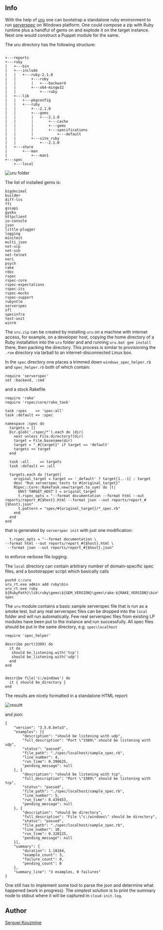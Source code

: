 Info
----

With the help of [uru](https://bitbucket.org/jonforums/uru/wiki/Usage) one can bootstrap a standalone ruby environment to run [serverspec](http://serverspec.org/resource_types.html) on Windows platform. 
One could compose a zip with Ruby runtime plus a handful of gems on and explode it on the target instance. 
Next one would construct a Puppet module for the same.

The uru directory has the following structure:
```

+---reports
+---ruby
|   +---bin
|   +---include
|   |   +---ruby-2.1.0
|   |       +---ruby
|   |       |   +---backward
|   |       +---x64-mingw32
|   |           +---ruby
|   +---lib
|   |   +---pkgconfig
|   |   +---ruby
|   |       +---2.1.0
|   |       +---gems
|   |       |   +---2.1.0
|   |       |       +---cache
|   |       |       +---gems
|   |       |       +---specifications
|   |       |           +---default
|   |       +---site_ruby
|   |           +---2.1.0
|   +---share
|       +---man
|           +---man1
+---spec
    +---local
```
![uru folder](https://raw.githubusercontent.com/sergueik/puppetmaster_vagrant/master/uru/screenshots/uru.png)

The list of installed gems is:
```
bigdecimal 
builder 
diff-lcs 
ffi 
gssapi 
gyoku 
httpclient 
io-console 
json 
little-plugger 
logging 
minitest 
multi_json 
net-scp 
net-ssh 
net-telnet 
nori 
psych 
rake 
rdoc 
rspec 
rspec-core 
rspec-expectations 
rspec-its 
rspec-mocks 
rspec-support 
rubyntlm 
serverspec 
sfl 
specinfra 
test-unit 
winrm 
```

The `uru.zip` can be created by installing `uru` on a machine with internet access, for example, on a developer host, copying the home directory of a Ruby installation into the `uru` folder and
and running `uru.bat gem install` there, then packing the directory. This process is similar to provisioning the `.rvm` directory via tarball to an internet-disconnected Linux box.

In the `spec` directory one places a trimmed down `windows_spec_helper.rb` and `spec_helper.rb` both of which contain:
```
require 'serverspec'
set :backend, :cmd
```

and a stock Rakefile 
```
require 'rake'
require 'rspec/core/rake_task'

task :spec    => 'spec:all'
task :default => :spec

namespace :spec do
  targets = []
  Dir.glob('./spec/*').each do |dir|
    next unless File.directory?(dir)
    target = File.basename(dir)
    target = "_#{target}" if target == 'default'
    targets << target
  end

  task :all     => targets
  task :default => :all

  targets.each do |target|
    original_target = target == '_default' ? target[1..-1] : target
    desc "Run serverspec tests to #{original_target}"
    RSpec::Core::RakeTask.new(target.to_sym) do |t|
      ENV['TARGET_HOST'] = original_target
      t.rspec_opts = "--format documentation --format html --out reports/report_#{$host}.html --format json --out reports/report_#{$host}.json"
      t.pattern = "spec/#{original_target}/*_spec.rb"
    end
  end
end

```
that is generated by `serverspec init` with just one modification:
```
  t.rspec_opts = "--format documentation \
--format html --out reports/report_#{$host}.html \
 --format json --out reports/report_#{$host}.json"
```
to enforce verbose file logging. 

The `local` directory can contain arbitrary number of domain-specific spec files, and a bootstrapper script which basically calls
```
pushd c:/uru
uru_rt.exe admin add ruby\bin
uru_rt.exe ruby ${RubyPath}\lib\ruby\gems\${GEM_VERSION}\gems\rake-${RAKE_VERSION}\bin\rake spec
```

The `uru` module contains a basic sample serverspec file that is run as a smoke test, but any real serverspec files can be dropped into the `local` folder and will run automatically.  Few real serverspec files from existing LP modules have been put to the instance and run successfully.
All spec files should be put in the same directory, e.g. `spec\localhost`
```
require 'spec_helper'

describe port(3389) do
  it do 
   should be_listening.with('tcp') 
   should be_listening.with('udp') 
  end
end


describe file('c:/windows') do
  it { should be_directory }
end
```

The results are nicely formatted in a standalone HTML report:

![resultt](https://raw.githubusercontent.com/sergueik/puppetmaster_vagrant/master/uru/screenshots/result.png)

and json:
```
{
    "version": "3.5.0.beta3",
    "examples": [{
        "description": "should be listening with udp",
        "full_description": "Port \"3389\" should be listening with udp",
        "status": "passed",
        "file_path": "./spec/localhost/sample_spec.rb",
        "line_number": 4,
        "run_time": 0.390625,
        "pending_message": null
    }, {
        "description": "should be listening with tcp",
        "full_description": "Port \"3389\" should be listening with tcp",
        "status": "passed",
        "file_path": "./spec/localhost/sample_spec.rb",
        "line_number": 5,
        "run_time": 0.439453,
        "pending_message": null
    }, {
        "description": "should be directory",
        "full_description": "File \"c:/windows\" should be directory",
        "status": "passed",
        "file_path": "./spec/localhost/sample_spec.rb",
        "line_number": 10,
        "run_time": 0.328125,
        "pending_message": null
    }],
    "summary": {
        "duration": 1.18164,
        "example_count": 3,
        "failure_count": 0,
        "pending_count": 0
    },
    "summary_line": "3 examples, 0 failures"
}
```

One still has to implement some tool to parse the json and determine what happened (work in progress).
The simplest solution is to print the summary node to stdout where it will be captured in `cloud-init.log`. 



Author
------
[Serguei Kouzmine](kouzmine_serguei@yahoo.com)
